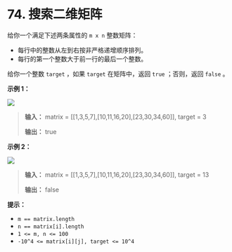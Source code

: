 # 74. 搜索二维矩阵

给你一个满足下述两条属性的 `m x n` 整数矩阵：

* 每行中的整数从左到右按非严格递增顺序排列。
* 每行的第一个整数大于前一行的最后一个整数。

给你一个整数 `target` ，如果 `target` 在矩阵中，返回 `true` ；否则，返回 `false` 。

**示例 1：**

![](http://public.file.lvshuhuai.cn/images\mat.jpg)

> **输入：** matrix = \[\[1,3,5,7],\[10,11,16,20],\[23,30,34,60]], target = 3
>
> **输出：** true

**示例 2：**

![](http://public.file.lvshuhuai.cn/images\mat2-1736321585585-4.jpg)

> **输入：** matrix = \[\[1,3,5,7],\[10,11,16,20],\[23,30,34,60]], target = 13
>
> **输出：** false

**提示：**

* `m == matrix.length`
* `n == matrix[i].length`
* `1 <= m, n <= 100`
* `-10^4 <= matrix[i][j], target <= 10^4`